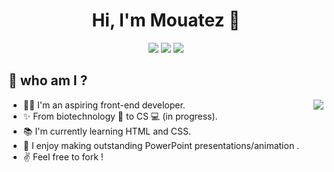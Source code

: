 <h1 align="center">Hi, I'm Mouatez 👋</h1>
<p align="center">
    <a href="https://twitter.com/mouatezbenariba" target="_blanc"><img src="https://img.shields.io/badge/twitter-%231FA1F1?style=flat&logo=twitter&logoColor=white"/></a>
    <a href="https://www.linkedin.com/in/elmouatez-billah-benariba/" target="_blanc"><img src="https://img.shields.io/badge/linkedin-%230177B5?style=flat&logo=linkedin&logoColor=white"/></a>
    <a href="https://www.instagram.com/mouatez_benariba/" target="_blanc"><img src="https://img.shields.io/badge/instagram-%23E4415F?style=flat&logo=instagram&logoColor=white"/></a>
  </p>
 
  <h2> 🤔 who am I ? </h2>

<img src="https://github-readme-stats.vercel.app/api/top-langs/?username=mouatezbenariba&layout=compact" align="right">

- 👨‍💻 I'm an aspiring front-end developer.
- ✨ From biotechnology 🧬 to CS 💻 (in progress).
- 📚 I'm currently learning HTML and CSS.
- 🎨 I enjoy making outstanding PowerPoint presentations/animation .
- ✌ Feel free to fork !
